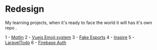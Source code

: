# Redesign
My learning projects, when it's ready to face the world it will has it's own repo .

1 - [Motlin](https://saberhosneydev.me/redesign/motlin/)
2 - [Vuejs Emoji system](https://saberhosneydev.me/redesign/vue_emojis/)
3 - [Fake Esports](https://saberhosneydev.me/redesign/fake_esports/)
4 - [Inspire](https://saberhosneydev.me/redesign/inspire/)
5 - [LaravelTodo](https://saberhosneydev.me/redesign/LaraveTodo/)
6 - [Firebase Auth](https://saberhosneydev.me/redesign/firebase_auth_web/)
